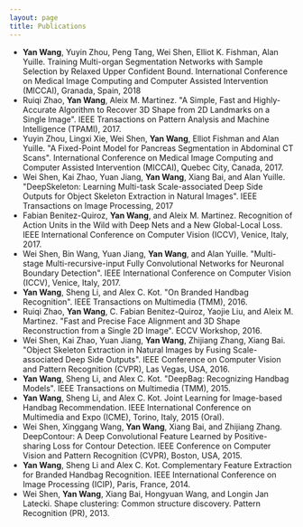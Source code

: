 ```yaml
---
layout: page
title: Publications
---
```

- <b>Yan Wang</b>, Yuyin Zhou, Peng Tang, Wei Shen, Elliot K. Fishman, Alan Yuille. Training Multi-organ Segmentation Networks with Sample Selection by Relaxed Upper Confident Bound. International Conference on Medical Image Computing and Computer Assisted Intervention (MICCAI), Granada, Spain, 2018
- Ruiqi Zhao, <b>Yan Wang</b>, Aleix M. Martinez. "A Simple, Fast and Highly-Accurate Algorithm to Recover 3D Shape from 2D Landmarks on a Single Image". IEEE Transactions on Pattern Analysis and Machine Intelligence (TPAMI), 2017.
- Yuyin Zhou, Lingxi Xie, Wei Shen, <b>Yan Wang</b>, Elliot Fishman and Alan Yuille. "A Fixed-Point Model for Pancreas Segmentation in Abdominal CT Scans". International Conference on Medical Image Computing and Computer Assisted Intervention (MICCAI), Quebec City, Canada, 2017.
- Wei Shen, Kai Zhao, Yuan Jiang, <b>Yan Wang</b>, Xiang Bai, and Alan Yuille. "DeepSkeleton: Learning Multi-task Scale-associated Deep Side Outputs for Object Skeleton Extraction in Natural Images". IEEE Transactions on Image Processing, 2017
- Fabian Benitez-Quiroz, <b>Yan Wang</b>, and Aleix M. Martinez. Recognition of Action Units in the Wild with Deep Nets and a New Global-Local Loss. IEEE International Conference on Computer Vision (ICCV), Venice, Italy, 2017.
- Wei Shen, Bin Wang, Yuan Jiang, <b>Yan Wang</b>, and Alan Yuille. "Multi-stage Multi-recursive-input Fully Convolutional Networks for Neuronal Boundary Detection". IEEE International Conference on Computer Vision (ICCV), Venice, Italy, 2017.
- <b>Yan Wang</b>, Sheng Li, and Alex C. Kot. "On Branded Handbag Recognition". IEEE Transactions on Multimedia (TMM), 2016.
- Ruiqi Zhao, <b>Yan Wang</b>, C. Fabian Benitez-Quiroz, Yaojie Liu, and Aleix M. Martinez. "Fast and Precise Face Alignment and 3D Shape Reconstruction from a Single 2D Image". ECCV Workshop, 2016.
- Wei Shen, Kai Zhao, Yuan Jiang, <b>Yan Wang</b>, Zhijiang Zhang, Xiang Bai. "Object Skeleton Extraction in Natural Images by Fusing Scale-associated Deep Side Outputs". IEEE Conference on Computer Vision and Pattern Recognition (CVPR), Las Vegas, USA, 2016.
- <b>Yan Wang</b>, Sheng Li, and Alex C. Kot. "DeepBag: Recognizing Handbag Models". IEEE Transactions on Multimedia (TMM), 2015.
- <b>Yan Wang</b>, Sheng Li, and Alex C. Kot. Joint Learning for Image-based Handbag Recommendation. IEEE International Conference on Multimedia and Expo (ICME), Torino, Italy, 2015 (Oral).
- Wei Shen, Xinggang Wang, <b>Yan Wang</b>, Xiang Bai, and Zhijiang Zhang. DeepContour: A Deep Convolutional Feature Learned by Positive-sharing Loss for Contour Detection. IEEE Conference on Computer Vision and Pattern Recognition (CVPR), Boston, USA, 2015.
- <b>Yan Wang</b>, Sheng Li and Alex C. Kot. Complementary Feature Extraction for Branded Handbag Recognition. IEEE International Conference on Image Processing (ICIP), Paris, France, 2014.
- Wei Shen, <b>Yan Wang</b>, Xiang Bai, Hongyuan Wang, and Longin Jan Latecki. Shape clustering: Common structure discovery. Pattern Recognition (PR), 2013.
